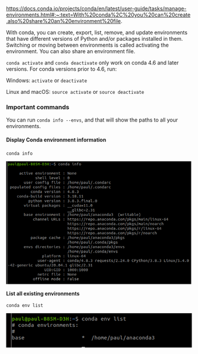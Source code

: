 https://docs.conda.io/projects/conda/en/latest/user-guide/tasks/manage-environments.html#:~:text=With%20conda%2C%20you%20can%20create,also%20share%20an%20environment%20file.

With conda, you can create, export, list, remove, and update environments that have different versions of Python and/or packages installed in them. Switching or moving between environments is called activating the environment. You can also share an environment file.

`conda activate` and `conda deactivate` only work on conda 4.6 and later versions. For conda versions prior to 4.6, run:

Windows: `activate` or `deactivate`

Linux and macOS: `source activate` or `source deactivate`

### Important commands

You can run `conda info --envs`, and that will show the paths to all your environments.

#### Display Conda environment information

`conda info`

![](assets/2020-08-12-20-11-56.png)

**List all existing environments**

`conda env list`

![](assets/2020-08-12-20-16-38.png)
